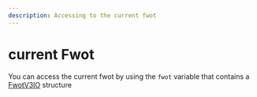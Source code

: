 ```yaml
---
description: Accessing to the current fwot
---
```


# current Fwot

You can access the current fwot by using the `fwot` variable that contains a [FwotV3IO](https://github.com/flightwatching/wilco-api/blob/master/java/com/fw/wilco/api/FwotV3IO.java) structure

### 

